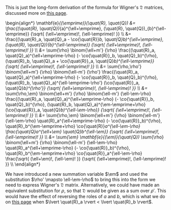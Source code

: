 
This is just the long-form derivation of the formula for Wigner's
$\mathfrak{D}$ matrices, discussed more on
[this page](WignerDMatrices.html).

\begin{align*}
  \mathbf{e}_{(\emprime)}(\quat{R}\, \quat{Q})
  &=
  \frac{(\quat{R}\, \quat{Q})_{a}^{\ell+\emprime}\, (\quat{R}\, \quat{Q})_{b}^{\ell-\emprime}}
  {\sqrt{ (\ell+\emprime)!\, (\ell-\emprime)! }} \\\\
  &=
  \frac{(\quat{R}_a\, \quat{Q}_a - \co{\quat{R}}_b\, \quat{Q}_b)^{\ell+\emprime}\,
    (\quat{R}\, \quat{Q})_{b}^{\ell-\emprime}}
  {\sqrt{ (\ell+\emprime)!\, (\ell-\emprime)! }} \\\\
  &=
  \sum_{\rho} \binom{\ell+m'} {\rho}
    \frac{(\quat{R}_a\, \quat{Q}_a)^{\ell+\emprime-\rho} (- \co{\quat{R}}_b\, \quat{Q}_b)^{\rho}\,
    (\quat{R}_b\, \quat{Q}_a + \co{\quat{R}}_a\, \quat{Q}_b)^{\ell-\emprime}} {\sqrt{ (\ell+\emprime)!\, (\ell-\emprime)! }} \\\\
  &=
  \sum_{\rho,\rho'} \binom{\ell+m'} {\rho} \binom{\ell-m'} {\rho'}
    \frac{(\quat{R}_a\, \quat{Q}_a)^{\ell+\emprime-\rho} (- \co{\quat{R}}_b\, \quat{Q}_b)^{\rho}\,
    (\quat{R}_b\, \quat{Q}_a)^{\ell-\emprime-\rho'} (\co{\quat{R}}_a\, \quat{Q}_b)^{\rho'}}
    {\sqrt{ (\ell+\emprime)!\, (\ell-\emprime)! }} \\\\
  &=
  \sum_{\rho,\em} \binom{\ell+m'} {\rho} \binom{\ell-m'} {\ell-\em-\rho}
    \frac{(\quat{R}_a\, \quat{Q}_a)^{\ell+\emprime-\rho} (- \co{\quat{R}}_b\, \quat{Q}_b)^{\rho}\,
    (\quat{R}_b\, \quat{Q}_a)^{\em-\emprime+\rho} (\co{\quat{R}}_a\, \quat{Q}_b)^{\ell-\em-\rho}}
    {\sqrt{ (\ell+\emprime)!\, (\ell-\emprime)! }} \\\\
  &=
  \sum_{\rho,\em} \binom{\ell+m'} {\rho} \binom{\ell-m'} {\ell-\em-\rho}
    \quat{R}_a^{\ell+\emprime-\rho} (- \co{\quat{R}}_b)^{\rho}\, \quat{R}_b^{\em-\emprime+\rho} \co{\quat{R}}_a^{\ell-\em-\rho}
    \frac{\quat{Q}_a^{\ell+\em} \quat{Q}_b^{\ell-\em}} {\sqrt{ (\ell+\emprime)!\, (\ell-\emprime)! }} \\\\
  &=
  \sum_{\em} \mathbf{e}_{(\em)}(\quat{Q}) \sum_{\rho} \binom{\ell+m'} {\rho} \binom{\ell-m'} {\ell-\em-\rho}
    \quat{R}_a^{\ell+\emprime-\rho} (- \co{\quat{R}}_b)^{\rho}\, \quat{R}_b^{\em-\emprime+\rho} \co{\quat{R}}_a^{\ell-\em-\rho}
    \frac{\sqrt{ (\ell+\em)!\, (\ell-\em)! }} {\sqrt{ (\ell+\emprime)!\, (\ell-\emprime)! }} \\\\
\end{align*}

We have introduced a new summation variable $\em$ and used the
substitution $\rho' \mapsto \ell-\em-\rho$ to bring this into the form
we need to express Wigner's $\mathfrak{D}$ matrix.  Alternatively, we
could have made an equivalent substitution for $\rho$, so that
$\mathfrak{D}$ would be given as a sum over $\rho'$.  This would have
the effect of reversing the roles of $a$ and $b$, which is what we do
on [this page](WignerDMatrices.html) when $\lvert \quat{R}_a \rvert <
\lvert \quat{R}_b \rvert$.
